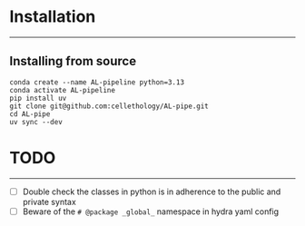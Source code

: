 # Installation
----
## Installing from source
```
conda create --name AL-pipeline python=3.13
conda activate AL-pipeline
pip install uv
git clone git@github.com:cellethology/AL-pipe.git
cd AL-pipe
uv sync --dev
```

# TODO 
------
- [ ] Double check the classes in python is in adherence to the public and private syntax
- [ ] Beware of the `# @package _global_` namespace in hydra yaml config
